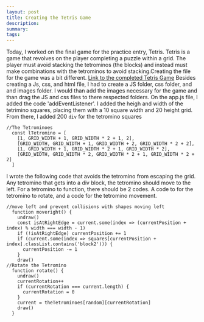 ```yaml
---
layout: post
title: Creating the Tetris Game
description: 
summary: 
tags: 
---
```

Today, I worked on the final game for the practice entry, Tetris. Tetris is a game that revolves on the player completing a puzzle within a grid. The player must avoid stacking the tetrominos (the blocks) and instead must make combinations with the tetrominos to avoid stacking.Creating the file for the game was a bit different. [Link to the completed Tetris Game](https://osvaldo178.github.io/Tetris/) Besides creating a Js, css, and html file, I had to create a JS folder, css folder, and and images folder. I would than add the images necessary for the game and than drag the JS and css files to there respected folders.
On the app.js file, I added the code 'addEventListener'. I added the heigh and width of the tetrimino squares, placing them with a 10 square width and 20 height grid. From there, I added 200 ```div``` for the tetromino squares 
```
//The Tetrominoes
  const lTetromino = [
    [1, GRID_WIDTH + 1, GRID_WIDTH * 2 + 1, 2],
    [GRID_WIDTH, GRID_WIDTH + 1, GRID_WIDTH + 2, GRID_WIDTH * 2 + 2],
    [1, GRID_WIDTH + 1, GRID_WIDTH * 2 + 1, GRID_WIDTH * 2],
    [GRID_WIDTH, GRID_WIDTH * 2, GRID_WIDTH * 2 + 1, GRID_WIDTH * 2 + 2]
  ]
```
I wrote the following code that avoids the tetromino from escaping the grid. Any tetromino that gets into a div block, the tetromino should move to the left. For a tetromino to function, there should be 2 codes. A code to for the tetromino to rotate, and a code for the tetromino movement.
```
//move left and prevent collisions with shapes moving left
  function moveright() {
    undraw()
    const isAtRightEdge = current.some(index => (currentPosition + index) % width === width - 1)
    if (!isAtRightEdge) currentPosition += 1
    if (current.some(index => squares[currentPosition + index].classList.contains('block2'))) {
      currentPosition -= 1
    }
    draw()
//Rotate the Tetromino
  function rotate() {
    undraw()
    currentRotation++
    if (currentRotation === current.length) {
      currentRotation = 0
    }
    current = theTetrominoes[random][currentRotation]
    draw()
  }
